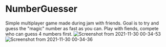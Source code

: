 # NumberGuesser
Simple multiplayer game made during jam with friends.
Goal is to try and guess the "magic" number as fast as you can. Play with fiends, compete who can guess 4 numbers first.
![Screenshot from 2021-11-30 00-34-53](https://user-images.githubusercontent.com/10740681/143959974-6dfa035a-cb41-4a6d-8e04-b7846ebee8cc.png)
![Screenshot from 2021-11-30 00-34-36](https://user-images.githubusercontent.com/10740681/143959985-b72ef4d3-c6c9-43b8-8169-c3407f1f20e4.png)
